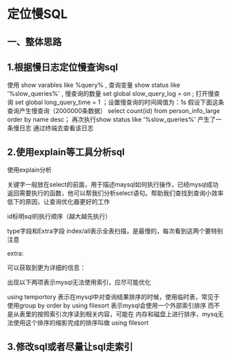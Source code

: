 定位慢SQL
===

一、整体思路
---

1.根据慢日志定位慢查询sql
---

使用 show varables like %query% , 查询变量
show status like '%slow_queries%'  , 慢查询的数量
set global slow_query_log = on ; 打开慢查询
set global long_query_time = 1 ；设置慢查询的时间阈值为：1s
假设下面这条查询产生慢查询（2000000条数据）
select count(id) from person_info_large order by name desc；
再次执行show status like '%slow_queries%'
产生了一条慢日志
通过终端去查看该日志

2.使用explain等工具分析sql
---

使用explain分析

关键字一般放在select的前面，用于描述maysql如何执行操作，已经mysql成功返回需要执行的函数，他可以帮我们分析select语句。帮助我们查找到查询小效率低下的原因，让查询优化器更好的工作

id标明sql的执行顺序（越大越先执行）

type字段和Extra字段
index/all表示全表扫描，是最慢的，每次看到这两个要特别注意

extra:

可以获取到更为详细的信息：

出现以下两项表示mysql无法使用索引，应尽可能优化

using temportory 表示在mysql中对查询结果排序的时候，使用临时表，常见于使用group by order by
using filesort  表示mysql会使用一个外部索引排序 而不是从表里的按照索引次序读到相关内容，可能在
内存和磁盘上进行排序，mysq无法使用这个排序的缩影完成的排序叫做 using filesort

3.修改sql或者尽量让sql走索引
---
